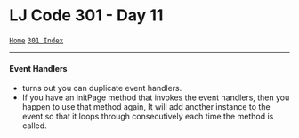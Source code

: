 # LJ Code 301 - Day 11
[`Home`](../README.md)
[`301 Index`](301_README.md)
<hr>

#### Event Handlers
- turns out you can duplicate event handlers.
- If you have an initPage method that invokes the event handlers, then you happen to use that method again, It will add another instance to the event so that it loops through consecutively each time the method is called.
